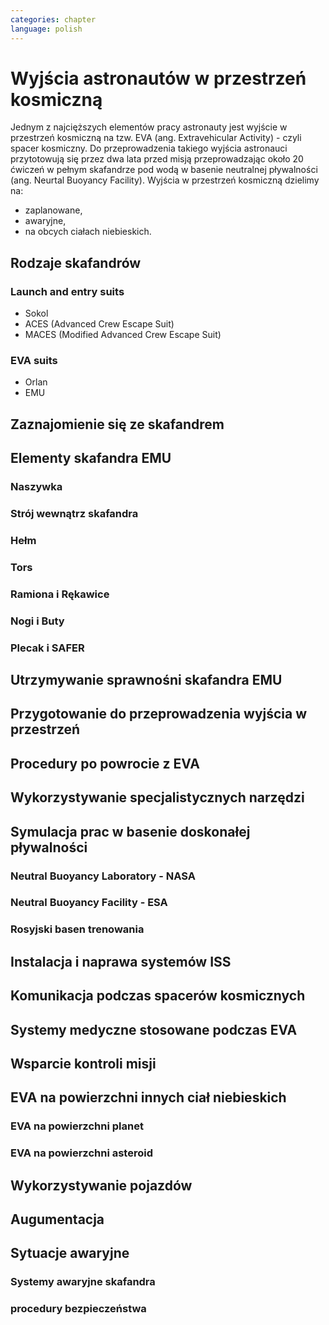 ```yaml
---
categories: chapter
language: polish
---
```


# Wyjścia astronautów w przestrzeń kosmiczną

Jednym z najcięższych elementów pracy astronauty jest wyjście w przestrzeń kosmiczną na tzw. EVA (ang. Extravehicular Activity) - czyli spacer kosmiczny. Do przeprowadzenia takiego wyjścia astronauci przytotowują się przez dwa lata przed misją przeprowadzając około 20 ćwiczeń w pełnym skafandrze pod wodą w basenie neutralnej pływalności (ang. Neurtal Buoyancy Facility). Wyjścia w przestrzeń kosmiczną dzielimy na:
- zaplanowane,
- awaryjne,
- na obcych ciałach niebieskich.

## Rodzaje skafandrów

### Launch and entry suits

- Sokol
- ACES (Advanced Crew Escape Suit)
- MACES (Modified Advanced Crew Escape Suit)

<!-- TODO:
MACES (Modified Advanced Crew Escape Suit) is a work in progress. It is a suit intended for use in Orion. Because of mass and volume constraints, NASA wanted to be able to use ACES (the suit intended for ascent and entry during Space Shuttle missions) both for ascent/entry periods of Orion missions and also for EVA (space walks). MACES, therefore, is a hybrid of the orange Space Shuttle escape suit and the white ISS EVA suit.

The suit has a new cooling garment and new bearings in the joints. It also uses the gloves and boots from the ISS EVA suit (EMU). It looks like it will be suitable for EVAs up to about four hours. And, since that is a much longer period that the crew have to keep the visor closed while in the vehicle, a drink bag has also been added.
-->


### EVA suits

- Orlan
- EMU

## Zaznajomienie się ze skafandrem

## Elementy skafandra EMU
<!-- TODO: EMU
Donning - zakładanie stroju EMU
Doffing - ściąganie stroju EMU
-  total suit weighs about 275 lbs
-->
### Naszywka
<!--
That is the EVA insignia patch.  It is the symbol used by the team responsible for the suits.  It is a space age representation of Leonardo daVinci's Vitruvian man.  The five stars represent the five NASA programs that have utilized EVA (Extravehicular Activity).
-->

### Strój wewnątrz skafandra

### Hełm

### Tors

### Ramiona i Rękawice

### Nogi i Buty

### Plecak i SAFER
<!-- TODO: EVA Suit
- rękawice i obniżona zręczność
- szczelność
- cyrkulacja powietrza w masce
- oświetlenie nocne
- Augument Reality i możliwość zdalnego aktualizowania procedur
- checklista naramienna
- kamery na hełmie
- oświtlenie nocne

Every suit leaks

What is the pressure inside the suit during EVA.
- EMU 4.3 PSI
- Orlan 5.7 PSI
- atmospheric 14.7 psi
- w strojach tylko i wyłącznie oddychają czystym tlenem
-->


<!-- TODO: EMU - Extravehicular Mobility Unit
- design z ery Apollo
- pielucha dla dorosłych
- Cotton Long Jons (zwykła off-the shelf bielizna bawełniana)
    - ma wsiąknąć w nią pot
    - aby ciało nie było śliskie
    - aby pot nie zbierał się i nie latał w kombinezonie
- Liquid Cold Ventilation Gourmet
    - bielizna z długimi rękawami i naramiennikami poprzetykana rurkami z płynącą wodą
    - płynie w nim zimna woda
    - zmieniając prędkość płynięcia wody, można regulować temperaturę
    - rozmieszczenie rurek powoduje, że nie czujesz miejscowego chłodu, tylko rozprasza się po całym ciele
    - bielizna jest w drobną siateczkę przez którą przelatuje powietrze
- Communication Cap (Snoopy Cap)
    - wpina się do portu w skafandrze
    - pozwala na komunikację ze stacją i z ziemią
- Cotton gloves (które idą pod zwykłe rękawice) mają wsiąkać pot
- Różne pads and shields aby chronić przed urażeniem ciała i odciskami skafandra plus guzami
- Ubieranie stroju
    - Lower Torso Assembly - spodnie
    - Upper Torso Assembly - góra
    - hard upper torso - sztywna skorupa, ze względu na konieczność podtrzymywania narzędzi, Life Support Systems
    - ubierają spodnie a później nakładają górę
    - mają metalową obręcz z haczykami która spina obie części
    - później nakładają rękawice
    - hełm
- Hełm
    - strój i materiały wewnątrz tłumią echo
    - hełm się nie rusza
    - Field of View jest limited
    - Situational Awareness również jest limited
    - hełm ma wbudowany Visor ze złota (gałka po prawej)
    - oraz daszek (shield) chroniący przed direct sun (gałka po lewej)
    - szyba jest zrobiona ze zwykłego polycarbonate lexan plastic
- Rękawice
    - są customizowane do pewnego stopnia, mają dużo różnych rozmiarów
    - tradeoff pomiędzy dextirity a comfort
    - muszą lekko uwierać aby dextirity było największe
- Upper Torso i Lower Torso jest w trzech rozmiarach
    - Small
    - Medium
    - Large
- Life Support System z tyłu
- Tools z przodu
    - Mini workstation dołączany bezpośrednio do Hard Upper Torso
    - narzędzia są dobierane w zależności od zadań które trzeba wykonać przy EVA
    - narzędzia
        - ratchet wrench 3H drive, z pokrętłem z tyłu aby móc operować w małej przestrzeni, możliwość doczepienia cheater arm, aby przedłużyć uchwyt i podwoić moment torque (trzeba uważać aby nie ukręcić śruby)
        - kręcąc kluczem, klucz odpycha Ciebie więc zwykle korzysta się z niego jedną ręką a druga trzyma się stacji aby zyskać stabilność, chyba że używają foot restraint aby nie odlatywać
        - narzędzia nigdy nie mogą być bez przywiązania, są połączone ze skafandrem Equipment Theather (z karabińczykiem)
        - ze względu na różną wielkość gniazd i śrub są także przejściówki, które nakłada się na klucz, przejściówki również są podpięte do mniejszego Equipment Theater (socket catty) z zatyczką aby przy zakładaniu nie odleciały
    -
- Rosjanie mają jednoczęściowe stroje do których wchodzi się przez plecak
- Strój składa się z różnych materiałów i warstw kompozytów, tajemnica NASA
-
- ważne są rękawiczki i przeguby
- rękawice definiują to co możesz zrobić
- każdy ma swoje rękawiczki

W przypadku Emergency case ludzie rzucają eksperymenty i skupiają się na pomocy EV na powrocie do bazy.



Astronauci podczas EVA na ISS nie korzystają z radiation decimeter bo boją się, że zostanie nagrane i następnym razem ich nie puszczą.
Astronauci nie zawsze chcą wszystko raportować, na wszelki wypadek, bo nie są pewni czy wszystko zrobili perfekt.




OBSPV - OnBoard Station Procedure Viewing Software




60% astronautów jest super, reszta zdarza się że osiadają na laurach i przestają się uczyć kiedy mają już jakieś


Najlepiej skontaktować się z Bernardem aby zapytał się kogoś z EAC: Harvy i Frank de Winne o procedury szkolenia.

Skontaktować się z MPUSC - Multi Purpose User Suppoer Center

Flight note system - późniejsze informacje dla zespołu (delta information) lub updated procedures, które zmieniają się od założeń

-->

## Utrzymywanie sprawnośni skafandra EMU
<!-- TODO: Wymiana elementów w skafandrze
- nie są przystosowane do naprawy w nieważkości
- Suit "Surgery", fan, pump, water-gas separator failure
- Day and a half procedure
- Knots and bolts
- Twizzers, vacuum cleaner with mash Net do zasysania śrubek i ręcznik z drugiej strony aby upewnić się czy śrubki nie wpadają do środka
- Wszystkie rzeczy w rękawiczkach, wszystko nagrywane na kamerach i monitorowane z ziemi przez inżynierów, mają specjalne narzędzia do space suitów które nie są nigdzie wykorzystywane, space suity działają w środowisku 100% oxygen

Trening EVA
- skafander Orlan MK i Orlan MKS
- Certyfikacja w obsłudze skafandra

Amerykanskie skafandry
- EMU
- Pomarańczowy
-->


## Przygotowanie do przeprowadzenia wyjścia w przestrzeń
<!-- What medical examination you perform before and after EVA
- Ruskie MO - medical assessment (5 or 6)
- threadmill, hand ergomenter,
- ECG, cardiovascular, blood pressure, QRS complex
- zdarzyło się raz aby ktoś był wykluczony
- badają zdolność do EVA już nawet na kilka dni przed

What is the procedure for EVA preparation (oxygen intake) - pre-breath protocol
- O2 environment makes pre-breath easier
- Rosyjski strój pozwala szybciej wyjść, ale nie tak długo siedzieć
- kiedyś, oddychają czystym O2 jadąc na rowerze z maską, a później wchodzą do stroju i obniżają ciśnienie
- camp-out, śpią w śluzie z 10.2 PSI i to się zmienia z 21% do 28% tlenu
- exercise protocol in the suit, połączenie starszych
- możesz zrobić cały pre-breath przez 4 godziny w stroju (zrobili to dwukrotnie, awaryjnie)
- Rosjanie mają 30-40 minut
- jeżeli miałbyś strój z 8 PSI to nie musisz mieć żadnych pre-breath, ale nie dałoby się niczego robić

-->

## Procedury po powrocie z EVA
<!-- TODO: Procedure after EVA
- Ruskie walą wódkę, jeszcze w śluzie zanim się zdepresuryzuje. nigdy się nic nie stało
- amerykanom dwukrotnie zdarzyło się przytrzasnąć narzędzie
- wyrównują do 5 PSI i robią leak check, jeżeli nie działa, to upuszają powietrze i jeszcze raz sprawdzają właz
- nominal procedures
- repress takes 15 minutes
- depress takes 30 minutes
- cooling, oxygen supplies
-->


## Wykorzystywanie specjalistycznych narzędzi

## Symulacja prac w basenie doskonałej pływalności
<!-- TODO:

Jak trenują EVA, o których nie wiedzą, że będą potrzebowali w przyszłości:
- generic training - szkolenie generyczne z umiejętności, które się zawsze przydają
- cross-training szkolą ludzi tak by każdy miał przynajmniej pojęcie jak to się robi

- EVA pre-familiarisation training (w NBF w EAC, ESA)
- EVA training (w NBL w Huston, TX) jest prowadzony po ukończeniu pre-familiarisation w Kolonii

In this situation, EAC created a so-called EVA pre-familiarisation training course, which is conducted at EAC's Neutral Buoyancy Facility (NBF). This programme teaches ESA astronauts basic EVA concepts and EVA skills such as tethering to the Station, use of special EVA tools, communication with an EVA crewmate as well as with the control room and how to keep full situational awareness in a complex and challenging environment.

The full spacewalk, or Extra Vehicular Activity (EVA), training for the ISS is traditionally done at NASA’s Neutral Buoyancy Laboratory (NBL) at the Johnson Space Center, Houston, Texas, and at the Gagarin Cosmonaut Training Center, in Russia.

For each specific spacewalk, there are several training units to be completed. One EVA run lasts around 5 hours, and the standard right now is that you spend five to seven times as long in the NBL at Houston for each EVA, depending on the difficulty. In addition to that you train a lot of contingency scenarios.

With the assembly of the ISS in full swing, the EVA training schedule in the NBL is tight, the facility itself overbooked with operational and mission-related EVA training so the training schedule is compressed into three shifts a day. In addition, it will in future also be used for exploration related testing, which leaves little time for providing EVA skills training to ESA astronauts.

An assignment to take part in a spacewalk during a space mission depends on an EVA skills evaluation, which takes place at a very early stage of the EVA training programme in Houston. Those astronauts who handle their very first neutral buoyancy experiences in Houston well will be chosen to perform EVAs and receive the full-blown EVA training.


Generic Training
a później Flight Assignment
Repetition mode już bezpośrednio przed samym wylotem.

Czasami zadarzają się astronauci którzy nie mogą robić EVA, bo trzeba być on-top-of-everything
trzeba mieć kondycję, znać strój, być przetrenowanym


- Ciśnienie w skafandrze 4.3 PSI
- 3-4 trenują w NBF pod wodą
- W basenie trenują również kontakt z CAPCOM
- O wszystkim informują CAPCOM
- EVA szkolenie z trzymania się, podwójnego bezpieczeństwa i przenoszenia ładunku
- Korzystanie z narzędzi
- Wyrównywanie ciśnienia w środku skafandra
- Dolly Burton (ustnik do przedmuchiwania ciśnienia)

Przy szkoleniu wodnym, opuszczanie kapsuły w wodzie są dwie opcje
- w skafandrze wodnym suchym (zdążyli się przebrać)
- Awaryjne w skafandrze Sokol
Odpalanie racy i dmuchanie jacketów jak nurkowie


- Szkolenie VR dla EVA (hololense, oculus)

- Amonia (NH3) Leak
- rozszerzalność cieplna metali i zmiana siły na pokrętłach i wajchach
- jeżeli jesteś w foot restraint to powinieneś przestać przykładać siłę w cokolwiek aby nie urwać
- skażenie skafandra podczas EVA
    - procedury dla airlock
    - procedury powrotu aby nie ryzykować życia innych
    - pędzel do strzepania amoniaku
    - wyparowanie płatków śniegowych w słońcu
    - wyrównanie ciśnienia w airlock aby móc otworzyć i wrzucić mokre ręczniki by się wytarli oraz ściany i odpowietrzniki
- Ćwiczą 20 zanim wykonają to w kosmosie
- Wejścia po 6 godzin
- Pózniej w kosmosie 8/9 godzin
- 2 safety divers
- 1 floating diver (z kamerą)
- 2 utility diver z narzędziami, monitorują i pomagają się rozstawić
- Badanie ciśnieniowe skafandra


- NBL: dwóch nurków (EV1 EV2) na jednego astronautę Safety Diver + jeden (Float Diver) z kamerą i zmieniają się co dwie godziny, video jest do prezentacji i do analizowania szkoleń
- Comcheck
- Portable Life System on
- schodzenie do basenu po linie w dół aby Astronauta mógł reagować na zmiany ciśnienia w swoim tempie i aby nic się nie stało
- urządzenie do przedmuchiwania ciśnienia w uszach (Valsalva maneuver - przedmuchiwanie uszu, gdy ciśnienie zapycha)
- weight out - nurkowie wyważają astronautę - dodają pianki i ciężarków abyś był neutralny w każdej pozycji
    - pionowo
    - do góry nogami
    - bokiem
- Siedzą pod wodą po 6 godzin i strasznie to wykańcza ręce
- puszczają muzyczkę (Bastille - Pompeii)
- mają misję do ukończenia
- Na dwie osoby trenujące EVA jest około 40 osób, które upewniają się, że wszystko jest bezpiecznie


Why are space suits still bulky?

While it's technically possible to create a tight suit that protects you from the vacuum of space and probably the extreme temperatures as well, one of the functions of the suit is to protect you from meteoroids -- grains of sand moving at tens of thousands of miles per hour. For this reason, the suit is made up of many layers of different fabrics that will stop a meteoroid from puncturing the suit -- and the astronaut. As you can see in this diagram, layers 6 through 14, 9 layers in total, are devoted to stopping meteoroids.


EVA
- utrzymywanie skafandrów w gotowości
- procedury wyjść
- planowanie wyjść i zadań podczas EVA
- Augmented Reality (mobiPV, Google Glass)
- Pozycjonowanie astronautów i obserwacja realtime gdzie są
- GPS na Księżycu i Marsie
- Nawigowanie alternatywne
- Geografia terenu

-->

### Neutral Buoyancy Laboratory - NASA

### Neutral Buoyancy Facility - ESA

### Rosyjski basen trenowania
<!-- TODO: nazwa basenu -->


## Instalacja i naprawa systemów ISS

## Komunikacja podczas spacerów kosmicznych
<!-- TODO: Komunikacja EVA
Podczas EVA masz big loop i każdy może słuchać i włączać się do rozmów.
Zwykle podczas EVA CapCom komunikuje się z zespołem.

Ground Loop
Space to Ground Loop
EV Loop (for EVA)
Russian CapCom rozmawia z ruskim CapComem
Amerykański CapCom rozmawia z Amerykańskim

CapCom jest astronautą i przechodzi przez ten sam trening. Ci ludzie dobrze się znają.

Przynajmniej dwie osoby wychodzą na EVA i minimalnie jedna zostaje w bazie jako IVA.

EV1 jest bardziej prestiżowy. Astronauci o to konkurują.
EV1 jest przyznawany ze względu na ranking lub wyszkolenie.
-->

## Systemy medyczne stosowane podczas EVA
<!--
- dosimeter
-
- ECG, 3 electrode
- Suit sensor
- Respiratory Coefficient
- Respiratory trace
- Oxygen Consumption
- Oxygen Uptake
- Leak Check (every suit leaks)
- CO2 sensor
- O2 sensor
- O2 consumption (per astronaut)
- Anarobic
- QRS complex
- measuring chest
- temperature sensor on your ear (wcześniej w rectal) [Russian Suit]
- Radiation dosimeter
- LCVG (Liquid Cooling and Ventilation Groumet)
- anarobic (na podstawie O2 i CO2)
- metabolism
-->

## Wsparcie kontroli misji

## EVA na powierzchni innych ciał niebieskich
<!-- TODO: EVA na powierzchni innych ciał niebieskich
- temperatura
- upadki i wstawanie
- radzenie sobie z pyłem
- fotografia
-

### EVA na powierzchni Księżyca
<!-- Lunar habitat
- 3 ways of scrubbing CO2
- Lithium-hydroxide
- EMU ma wymienialne kardridże
- EMU ma metal-oxide w wymienialnych kardridżach
- swing-bads - molecular sivs (mass number of the element from the) sito działa na zasadzie wysysania w przestrzeń kosmiczną gazu ze specyficzną masą atomową
- Wszystkie systemy muszą być przynajmniej potrójne
-->


### EVA na powierzchni planet

### EVA na powierzchni asteroid

## Wykorzystywanie pojazdów
<!-- Pojazdy
- Poduszkowce
- Drony
- Łaziki eksploracji robotycznej
- Łaziki transportowe dla astronautów
- Balony
- Łodzie podwodne
- Krety
-->

## Augumentacja

## Sytuacje awaryjne

### Systemy awaryjne skafandra
<!-- TODO: EMU Emergency
- SAFER
- trzymanie ciśnienia przez 22 min
-->


### procedury bezpieczeństwa
<!--
Przećwiczenie ściągania osoby, która ma problemy podczas EVA.
Kiedy nie mogą widzieć przez visor.
Kiedy jakiś członek zespołu jest unieruchomiony.
Kiedy straci przytomność.
Kiedy są lekkie problemy ze strojem.
Kiedy są ciężkie problemy ze strojem.
Procedurą jest zapewnienie członkowi Ambilical.

Na każdym suicie mają dwa radia. Kiedy jedno przestanie działać, muszą zmienić częstotliwość.
Używają języka znaków i gestów w przypadku braku możliwości komunikacji.
Mają nasłuch na dwóch częstotliwościach.
Ćwiczenie relay-com czyli przekazywanie wiadomości przez pośrednika gdy nie ma łączności bezpośredniej z członkiem EVA
TDRA - Space to Space communication system, predefined 8 miliseconds slots

Trenują abnormal situations w NBL

- Emergency: Jednemu astronaucie podczas EVA kończy się powietrze
- Emergency: Pojawienie się wody w skafandrze
- Emergency: Chłodzenie
- Emergency: Ewakuacja habitatu
- Emergency: Holowanie nieprzytomnego astronauty
- Emergency: Komunikacja na wypadek braku łączności podczas EVA
- Abort case
-->
